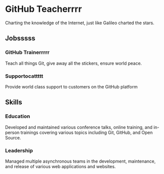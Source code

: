 # GitHub Teacherrrr

Charting the knowledge of the Internet, just like Galileo charted the stars.

## Jobsssss

### GitHub Trainerrrrr

Teach all things Git, give away all the stickers, ensure world peace.

### Supportocattttt

Provide world class support to customers on the GitHub platform

## Skills

### Education

Developed and maintained various conference talks, online training, and in-person trainings covering various topics including Git, GitHub, and Open Source.

### Leadership

Managed multiple asynchronous teams in the development, maintenance, and release of various web applications and websites.
